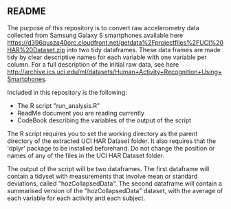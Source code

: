## README
The purpose of this repository is to convert raw accelerometry data collected from Samsung Galaxy S smartphones available here https://d396qusza40orc.cloudfront.net/getdata%2Fprojectfiles%2FUCI%20HAR%20Dataset.zip into two tidy dataframes. These data frames are made tidy by clear descriptive names for each variable with one variable per column. For a full description of the initial raw data, see here http://archive.ics.uci.edu/ml/datasets/Human+Activity+Recognition+Using+Smartphones. 

Included in this repository is the following:
* The R script "run_analysis.R"
* ReadMe document you are reading currently
* CodeBook describing the variables of the output of the script

The R script requires you to set the working directory as the parent directory of the extracted UCI HAR Dataset folder. It also requires that the 'dplyr' package to be installed beforehand. Do not change the position or names of any of the files in the UCI HAR Dataset folder. 

The output of the script will be two dataframes. The first dataframe will contain a tidyset with measurements that involve mean or standard deviations, called "hozCollapsedData". The second dataframe will contain a summarised version of the "hozCollapsedData" dataset, with the average of each variable for each activity and each subject.
